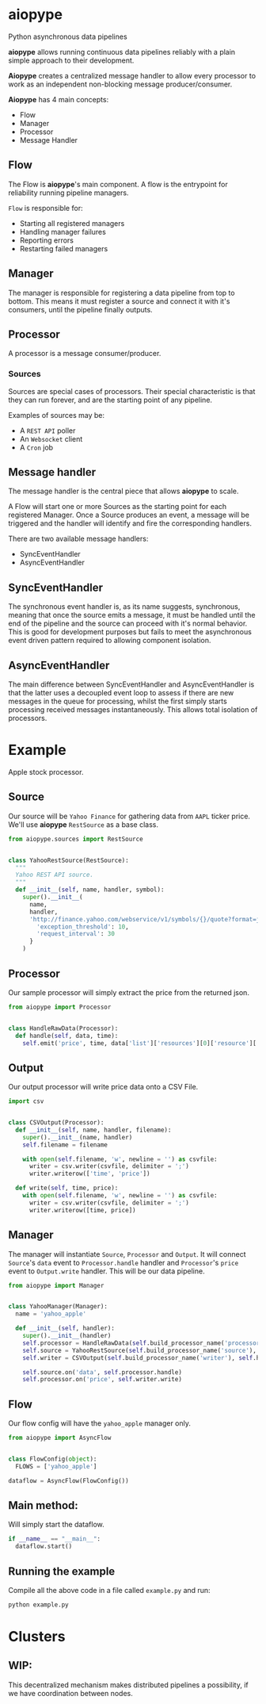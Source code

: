 # aiopype
Python asynchronous data pipelines

**aiopype** allows running continuous data pipelines reliably with a plain simple approach to their development.

**Aiopype** creates a centralized message handler to allow every processor to work as an independent non-blocking message producer/consumer.

**Aiopype** has 4 main concepts:
- Flow
- Manager
- Processor
- Message Handler

## Flow
The Flow is **aiopype**'s main component. A flow is the entrypoint for reliability running pipeline managers.

`Flow` is responsible for:
- Starting all registered managers
- Handling manager failures
- Reporting errors
- Restarting failed managers

## Manager
The manager is responsible for registering a data pipeline from top to bottom. This means it must register a source and connect it with it's consumers, until the pipeline finally outputs.

## Processor
A processor is a message consumer/producer.

### Sources
Sources are special cases of processors. Their special characteristic is that they can run forever, and are the starting point of any pipeline.  

Examples of sources may be:
- A `REST API` poller
- An `Websocket` client
- A `Cron` job

## Message handler
The message handler is the central piece that allows **aiopype** to scale.

A Flow will start one or more Sources as the starting point for each registered Manager. Once a Source produces an event, a message will be triggered and the handler will identify and fire the corresponding handlers.

There are two available message handlers:
- SyncEventHandler
- AsyncEventHandler

## SyncEventHandler
The synchronous event handler is, as its name suggests, synchronous, meaning that once the source emits a message, it must be handled until the end of the pipeline and the source can proceed with it's normal behavior. This is good for development purposes but fails to meet the asynchronous event driven pattern required to allowing component isolation.

## AsyncEventHandler
The main difference between SyncEventHandler and AsyncEventHandler is that the latter uses a decoupled event loop to assess if there are new messages in the queue for processing, whilst the first simply starts processing received messages instantaneously. This allows total isolation of processors.

# Example
Apple stock processor.

## Source
Our source will be `Yahoo Finance` for gathering data from `AAPL` ticker price. We'll use **aiopype** `RestSource` as a base class.

```py
from aiopype.sources import RestSource


class YahooRestSource(RestSource):
  """
  Yahoo REST API source.
  """
  def __init__(self, name, handler, symbol):
    super().__init__(
      name,
      handler,
      'http://finance.yahoo.com/webservice/v1/symbols/{}/quote?format=json&view=detail'.format(symbol), {
        'exception_threshold': 10,
        'request_interval': 30
      }
    )
```

## Processor
Our sample processor will simply extract the price from the returned json.

```py
from aiopype import Processor


class HandleRawData(Processor):
  def handle(self, data, time):
    self.emit('price', time, data['list']['resources'][0]['resource']['fields']['price'])
```

## Output
Our output processor will write price data onto a CSV File.

```py
import csv


class CSVOutput(Processor):
  def __init__(self, name, handler, filename):
    super().__init__(name, handler)
    self.filename = filename

    with open(self.filename, 'w', newline = '') as csvfile:
      writer = csv.writer(csvfile, delimiter = ';')
      writer.writerow(['time', 'price'])

  def write(self, time, price):
    with open(self.filename, 'w', newline = '') as csvfile:
      writer = csv.writer(csvfile, delimiter = ';')
      writer.writerow([time, price])
```

## Manager
The manager will instantiate `Source`, `Processor` and `Output`. It will connect `Source`'s `data` event to `Processor.handle` handler and `Processor`'s `price` event to `Output.write` handler. This will be our data pipeline.

```py
from aiopype import Manager


class YahooManager(Manager):
  name = 'yahoo_apple'

  def __init__(self, handler):
    super().__init__(handler)
    self.processor = HandleRawData(self.build_processor_name('processor'), self.handler)
    self.source = YahooRestSource(self.build_processor_name('source'), self.handler, 'AAPL')
    self.writer = CSVOutput(self.build_processor_name('writer'), self.handler, 'yahoo_appl.csv')

    self.source.on('data', self.processor.handle)
    self.processor.on('price', self.writer.write)
```

## Flow
Our flow config will have the `yahoo_apple` manager only.

```py
from aiopype import AsyncFlow


class FlowConfig(object):
  FLOWS = ['yahoo_apple']

dataflow = AsyncFlow(FlowConfig())
```

## Main method:
Will simply start the dataflow.

```py
if __name__ == "__main__":
  dataflow.start()
```

## Running the example
Compile all the above code in a file called `example.py` and run:

```sh
python example.py
```

# Clusters
## WIP:
This decentralized mechanism makes distributed pipelines a possibility, if we have coordination between nodes.
